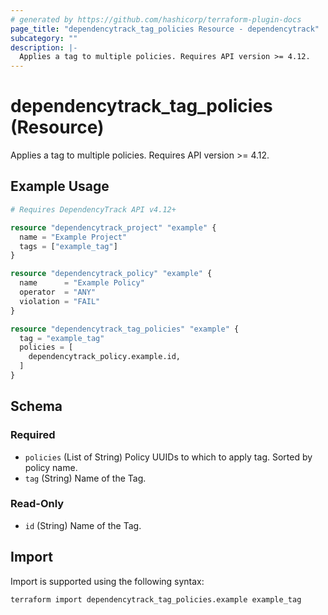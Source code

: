 ```yaml
---
# generated by https://github.com/hashicorp/terraform-plugin-docs
page_title: "dependencytrack_tag_policies Resource - dependencytrack"
subcategory: ""
description: |-
  Applies a tag to multiple policies. Requires API version >= 4.12.
---
```


# dependencytrack_tag_policies (Resource)

Applies a tag to multiple policies. Requires API version >= 4.12.

## Example Usage

```terraform
# Requires DependencyTrack API v4.12+

resource "dependencytrack_project" "example" {
  name = "Example Project"
  tags = ["example_tag"]
}

resource "dependencytrack_policy" "example" {
  name      = "Example Policy"
  operator  = "ANY"
  violation = "FAIL"
}

resource "dependencytrack_tag_policies" "example" {
  tag = "example_tag"
  policies = [
    dependencytrack_policy.example.id,
  ]
}
```

<!-- schema generated by tfplugindocs -->
## Schema

### Required

- `policies` (List of String) Policy UUIDs to which to apply tag. Sorted by policy name.
- `tag` (String) Name of the Tag.

### Read-Only

- `id` (String) Name of the Tag.

## Import

Import is supported using the following syntax:

```shell
terraform import dependencytrack_tag_policies.example example_tag
```
